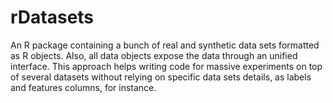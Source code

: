 # rDatasets
An R package containing a bunch of real and synthetic data sets formatted as R objects. Also, all data objects expose the data through an unified interface. This approach helps writing code for massive experiments on top of several datasets without relying on specific data sets details, as labels and features columns, for instance.
